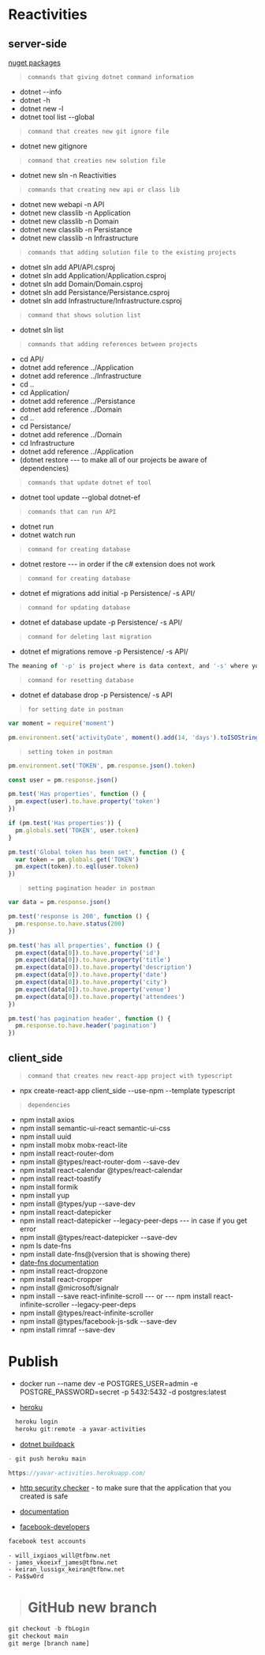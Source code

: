 # Reactivities

## server-side

[nuget packages](https://www.nuget.org/packages)

> `commands that giving dotnet command information`

- dotnet --info
- dotnet -h
- dotnet new -l
- dotnet tool list --global

> `command that creates new git ignore file`

- dotnet new gitignore

> `command that creaties new solution file`

- dotnet new sln -n Reactivities

> `commands that creating new api or class lib`

- dotnet new webapi -n API
- dotnet new classlib -n Application
- dotnet new classlib -n Domain
- dotnet new classlib -n Persistance
- dotnet new classlib -n Infrastructure

> `commands that adding solution file to the existing projects`

- dotnet sln add API/API.csproj
- dotnet sln add Application/Application.csproj
- dotnet sln add Domain/Domain.csproj
- dotnet sln add Persistance/Persistance.csproj
- dotnet sln add Infrastructure/Infrastructure.csproj

> `command that shows solution list`

- dotnet sln list

> `commands that adding references between projects`

- cd API/
- dotnet add reference ../Application
- dotnet add reference ../Infrastructure
- cd ..
- cd Application/
- dotnet add reference ../Persistance
- dotnet add reference ../Domain
- cd ..
- cd Persistance/
- dotnet add reference ../Domain
- cd Infrastructure
- dotnet add reference ../Application
- (dotnet restore --- to make all of our projects be aware of dependencies)

> `commands that update dotnet ef tool`

- dotnet tool update --global dotnet-ef

> `commands that can run API`

- dotnet run
- dotnet watch run

> `command for creating database`

- dotnet restore --- in order if the c# extension does not work

> `command for creating database`

- dotnet ef migrations add initial -p Persistence/ -s API/

> `command for updating database`

- dotnet ef database update -p Persistence/ -s API/

> `command for deleting last migration`

- dotnet ef migrations remove -p Persistence/ -s API/

```javascript
The meaning of '-p' is project where is data context, and '-s' where you forward the flag.

```

> `command for resetting database`

- dotnet ef database drop -p Persistence/ -s API

> `for setting date in postman`

```javascript
var moment = require('moment')

pm.environment.set('activityDate', moment().add(14, 'days').toISOString())
```

> `setting token in postman`

```javascript
pm.environment.set('TOKEN', pm.response.json().token)
```

```javascript
const user = pm.response.json()

pm.test('Has properties', function () {
  pm.expect(user).to.have.property('token')
})

if (pm.test('Has properties')) {
  pm.globals.set('TOKEN', user.token)
}

pm.test('Global token has been set', function () {
  var token = pm.globals.get('TOKEN')
  pm.expect(token).to.eql(user.token)
})
```

> `setting pagination header in postman`

```javascript
var data = pm.response.json()

pm.test('response is 200', function () {
  pm.response.to.have.status(200)
})

pm.test('has all properties', function () {
  pm.expect(data[0]).to.have.property('id')
  pm.expect(data[0]).to.have.property('title')
  pm.expect(data[0]).to.have.property('description')
  pm.expect(data[0]).to.have.property('date')
  pm.expect(data[0]).to.have.property('city')
  pm.expect(data[0]).to.have.property('venue')
  pm.expect(data[0]).to.have.property('attendees')
})

pm.test('has pagination header', function () {
  pm.response.to.have.header('pagination')
})
```

## client_side

> `command that creates new react-app project with typescript`

- npx create-react-app client_side --use-npm --template typescript

> `dependencies`

- npm install axios
- npm install semantic-ui-react semantic-ui-css
- npm install uuid
- npm install mobx mobx-react-lite
- npm install react-router-dom
- npm install @types/react-router-dom --save-dev
- npm install react-calendar @types/react-calendar
- npm install react-toastify
- npm install formik
- npm install yup
- npm install @types/yup --save-dev
- npm install react-datepicker
- npm install react-datepicker --legacy-peer-deps --- in case if you get error
- npm install @types/react-datepicker --save-dev
- npm ls date-fns
- npm install date-fns@(version that is showing there)
- [date-fns documentation](https://date-fns.org)
- npm install react-dropzone
- npm install react-cropper
- npm install @microsoft/signalr
- npm install --save react-infinite-scroll --- or --- npm install react-infinite-scroller --legacy-peer-deps
- npm install @types/react-infinite-scroller
- npm install @types/facebook-js-sdk --save-dev
- npm install rimraf --save-dev

# Publish

- docker run --name dev -e POSTGRES_USER=admin -e POSTGRE_PASSWORD=secret -p 5432:5432 -d postgres:latest

- [heroku](https://dashboard.heroku.com)

```javascript
  heroku login
  heroku git:remote -a yavar-activities
```

- [dotnet buildpack](https://github.com/jincod/dotnetcore-buildpack)

```javascript
- git push heroku main
```

```javascript
https://yavar-activities.herokuapp.com/
```

- [http security checker](https://securityheaders.com) - to make sure that the application that you created is safe

- [documentation](https://documenter.getpostman.com/view/11043766/Tz5tYbfC)

- [facebook-developers](https://developers.facebook.com)

```javascript
facebook test accounts
```

```
- will_ixgiaos_will@tfbnw.net
- james_vkoeixf_james@tfbnw.net
- keiran_lussigx_keiran@tfbnw.net
- Pa$$w0rd
```

> # GitHub new branch

```javascript
git checkout -b fbLogin
git checkout main
git merge [branch name]
```
